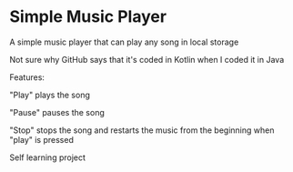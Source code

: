 # Simple Music Player
A simple music player that can play any song in local storage

Not sure why GitHub says that it's coded in Kotlin when I coded it in Java

Features:

"Play" plays the song

"Pause" pauses the song

"Stop" stops the song and restarts the music from the beginning when "play" is pressed



Self learning project
